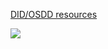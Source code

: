 [DID/OSDD resources](https://rentry.co/DID-Research)

![](https://komarev.com/ghpvc/?username=a-major-chord&style=flat-square&color=a40c14)
